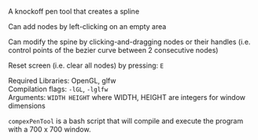 A knockoff pen tool that creates a spline  

Can add nodes by left-clicking on an empty area  

Can modify the spine by clicking-and-dragging nodes or their handles (i.e. control points of the bezier curve between 2 consecutive nodes)  

Reset screen (i.e. clear all nodes) by pressing: `E`

Required Libraries: OpenGL, glfw  
Compilation flags: `-lGL`, `-lglfw`  
Arguments: `WIDTH HEIGHT` where WIDTH, HEIGHT are integers for window dimensions  

`compexPenTool` is a bash script that will compile and execute the program with a 700 x 700 window.
